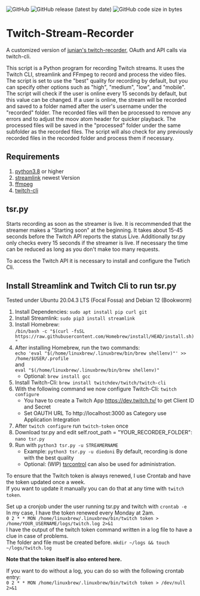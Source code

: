 ![GitHub](https://img.shields.io/github/license/DravenTec/Twitch-Stream-Recorder)
![GitHub release (latest by date)](https://img.shields.io/github/v/release/DravenTec/Twitch-Stream-Recorder)
![GitHub code size in bytes](https://img.shields.io/github/languages/code-size/DravenTec/Twitch-Stream-Recorder)

# Twitch-Stream-Recorder
A customized version of [junian's twitch-recorder](https://gist.github.com/junian/b41dd8e544bf0e3980c971b0d015f5f6), OAuth and API calls via twitch-cli.

This script is a Python program for recording Twitch streams. 
It uses the Twitch CLI, streamlink and FFmpeg to record and process the video files. The script is set to use the "best" quality for recording by default, 
but you can specify other options such as "high", "medium", "low", and "mobile". The script will check if the user is online every 15 seconds by default, 
but this value can be changed. If a user is online, the stream will be recorded and saved to a folder named after the user's username under the "recorded" folder. 
The recorded files will then be processed to remove any errors and to adjust the moov atom header for quicker playback. The processed files will be saved in the "processed" folder under the same subfolder as the recorded files. The script will also check for any previously recorded files in the recorded folder and process 
them if necessary.

## Requirements
1. [python3.8](https://www.python.org/downloads/release/python-380/) or higher  
2. [streamlink](https://streamlink.github.io/) newest Version
3. [ffmpeg](https://ffmpeg.org/) 
4. [twitch-cli](https://github.com/twitchdev/twitch-cli)

## tsr.py
Starts recording as soon as the streamer is live. It is recommended that the streamer makes a "Starting soon" at the beginning. 
It takes about 15-45 seconds before the Twitch API reports the status Live. Additionally tsr.py only checks every 15 seconds if 
the streamer is live. If necessary the time can be reduced as long as you don't make too many requests.

To access the Twitch API it is necessary to install and configure the Twtich Cli. 

## Install Streamlink and Twitch Cli to run tsr.py
Tested under Ubuntu 20.04.3 LTS (Focal Fossa) and Debian 12 (Bookworm)
1) Install Dependencies: `sudo apt install pip curl git`
2) Install Streamlink: `sudo pip3 install streamlink`
3) Install Homebrew:  
   `/bin/bash -c "$(curl -fsSL https://raw.githubusercontent.com/Homebrew/install/HEAD/install.sh)"`
4) After installing Homebrew, run the two commands:  
   `echo 'eval "$(/home/linuxbrew/.linuxbrew/bin/brew shellenv)"' >> /home/$USER/.profile`  
   and  
   `eval "$(/home/linuxbrew/.linuxbrew/bin/brew shellenv)"`  
   - Optional: `brew install gcc`
5) Install Twitch-Cli: `brew install twitchdev/twitch/twitch-cli`
6) With the following command we now configure Twitch-Cli: `twitch configure`
	- You have to create a Twitch App https://dev.twitch.tv/ to get Client ID and Secret
	- Set OAUTH URL To http://localhost:3000 as Category use Application Integration
7) After `twitch configure` run `twitch-token` once
8) Download tsr.py and edit self.root_path = "YOUR_RECORDER_FOLDER": `nano tsr.py`
9) Run with `python3 tsr.py -u STREAMERNAME`
	- Example: `python3 tsr.py -u diedoni` By default, recording is done with the best quality
	- Optional: (WIP) [tsrcontrol](https://github.com/DravenTec/tsrcontrol) can also be used for administration.

To ensure that the Twitch token is always renewed, I use Crontab and have the token updated once a week.  
If you want to update it manually you can do that at any time with `twitch token`.

Set up a cronjob under the user running tsr.py and twitch with `crontab -e`  
In my case, I have the token renewed every Monday at 2am.  
`0 2 * * MON /home/linuxbrew/.linuxbrew/bin/twitch token > /home/YOUR_USERNAME/logs/twitch.log 2>&1`  
I have the output of the twitch token command written in a log file to have a clue in case of problems.  
The folder and file must be created before. `mkdir ~/logs && touch ~/logs/twitch.log`

**Note that the token itself is also entered here.**  

If you want to do without a log, you can do so with the following crontab entry:   
`0 2 * * MON /home/linuxbrew/.linuxbrew/bin/twitch token > /dev/null 2>&1`



